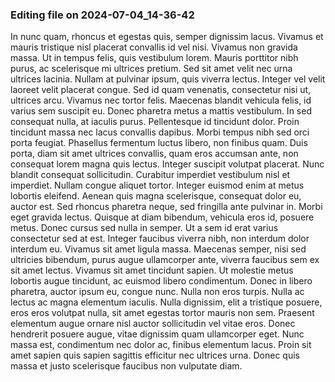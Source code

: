 

### Editing file on 2024-07-04_14-36-42

In nunc quam, rhoncus et egestas quis, semper dignissim lacus. Vivamus et mauris tristique nisl placerat convallis id vel nisi. Vivamus non gravida massa. Ut in tempus felis, quis vestibulum lorem. Mauris porttitor nibh purus, ac scelerisque mi ultrices pretium. Sed sit amet velit nec urna ultrices lacinia. Nullam at pulvinar ipsum, quis viverra lectus. Integer vel velit laoreet velit placerat congue. Sed id quam venenatis, consectetur nisi ut, ultrices arcu. Vivamus nec tortor felis.
Maecenas blandit vehicula felis, id varius sem suscipit eu. Donec pharetra metus a mattis vestibulum. In sed consequat nulla, at iaculis purus. Pellentesque id tincidunt dolor. Proin tincidunt massa nec lacus convallis dapibus. Morbi tempus nibh sed orci porta feugiat. Phasellus fermentum luctus libero, non finibus quam. Duis porta, diam sit amet ultrices convallis, quam eros accumsan ante, non consequat lorem magna quis lectus. Integer suscipit volutpat placerat. Nunc blandit consequat sollicitudin.
Curabitur imperdiet vestibulum nisl et imperdiet. Nullam congue aliquet tortor. Integer euismod enim at metus lobortis eleifend. Aenean quis magna scelerisque, consequat dolor eu, auctor est. Sed rhoncus pharetra neque, sed fringilla ante pulvinar in. Morbi eget gravida lectus. Quisque at diam bibendum, vehicula eros id, posuere metus. Donec cursus sed nulla in semper. Ut a sem id erat varius consectetur sed at est.
Integer faucibus viverra nibh, non interdum dolor interdum eu. Vivamus sit amet ligula massa. Maecenas semper, nisi sed ultricies bibendum, purus augue ullamcorper ante, viverra faucibus sem ex sit amet lectus. Vivamus sit amet tincidunt sapien. Ut molestie metus lobortis augue tincidunt, ac euismod libero condimentum. Donec in libero pharetra, auctor ipsum eu, congue nunc. Nulla non eros turpis. Nulla ac lectus ac magna elementum iaculis. Nulla dignissim, elit a tristique posuere, eros eros volutpat nulla, sit amet egestas tortor mauris non sem. Praesent elementum augue ornare nisl auctor sollicitudin vel vitae eros. Donec hendrerit posuere augue, vitae dignissim quam ullamcorper eget. Nunc massa est, condimentum nec dolor ac, finibus elementum lacus. Proin sit amet sapien quis sapien sagittis efficitur nec ultrices urna. Donec quis massa et justo scelerisque faucibus non vulputate diam.


